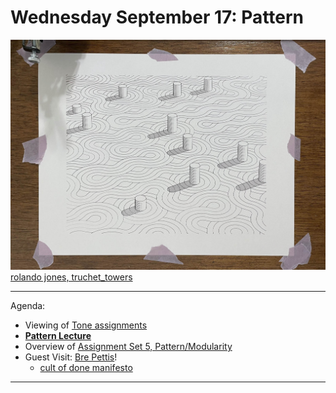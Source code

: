 # Wednesday September 17: Pattern

![rolando_jones_truchet_towers.jpg](img/rolando_jones_truchet_towers.jpg)
[rolando jones, truchet_towers](https://x.com/rolandojones/status/1400109808489930752)

---

Agenda: 

* Viewing of [Tone assignments](../../../assignments/2025/04_tone/README.md)
* [**Pattern Lecture**](https://github.com/golanlevin/lectures/tree/master/lecture_pattern)
* Overview of [Assignment Set 5, Pattern/Modularity](../../../assignments/2025/05_pattern/README.md)
* Guest Visit: [Bre Pettis](https://en.wikipedia.org/wiki/Bre_Pettis)!
	* [cult of done manifesto](img/cult-of-done-manifesto.jpg)

--- 




